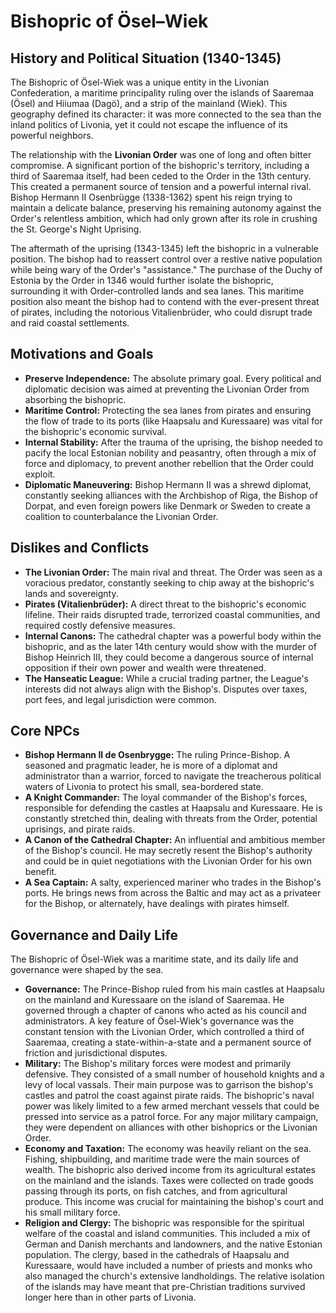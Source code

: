 # Bishopric of Ösel–Wiek

## History and Political Situation (1340-1345)

The Bishopric of Ösel-Wiek was a unique entity in the Livonian Confederation, a maritime principality ruling over the islands of Saaremaa (Ösel) and Hiiumaa (Dagö), and a strip of the mainland (Wiek). This geography defined its character: it was more connected to the sea than the inland politics of Livonia, yet it could not escape the influence of its powerful neighbors.

The relationship with the **Livonian Order** was one of long and often bitter compromise. A significant portion of the bishopric's territory, including a third of Saaremaa itself, had been ceded to the Order in the 13th century. This created a permanent source of tension and a powerful internal rival. Bishop Hermann II Osenbrügge (1338-1362) spent his reign trying to maintain a delicate balance, preserving his remaining autonomy against the Order's relentless ambition, which had only grown after its role in crushing the St. George's Night Uprising.

The aftermath of the uprising (1343-1345) left the bishopric in a vulnerable position. The bishop had to reassert control over a restive native population while being wary of the Order's "assistance." The purchase of the Duchy of Estonia by the Order in 1346 would further isolate the bishopric, surrounding it with Order-controlled lands and sea lanes. This maritime position also meant the bishop had to contend with the ever-present threat of pirates, including the notorious Vitalienbrüder, who could disrupt trade and raid coastal settlements.

## Motivations and Goals

*   **Preserve Independence:** The absolute primary goal. Every political and diplomatic decision was aimed at preventing the Livonian Order from absorbing the bishopric.
*   **Maritime Control:** Protecting the sea lanes from pirates and ensuring the flow of trade to its ports (like Haapsalu and Kuressaare) was vital for the bishopric's economic survival.
*   **Internal Stability:** After the trauma of the uprising, the bishop needed to pacify the local Estonian nobility and peasantry, often through a mix of force and diplomacy, to prevent another rebellion that the Order could exploit.
*   **Diplomatic Maneuvering:** Bishop Hermann II was a shrewd diplomat, constantly seeking alliances with the Archbishop of Riga, the Bishop of Dorpat, and even foreign powers like Denmark or Sweden to create a coalition to counterbalance the Livonian Order.

## Dislikes and Conflicts

*   **The Livonian Order:** The main rival and threat. The Order was seen as a voracious predator, constantly seeking to chip away at the bishopric's lands and sovereignty.
*   **Pirates (Vitalienbrüder):** A direct threat to the bishopric's economic lifeline. Their raids disrupted trade, terrorized coastal communities, and required costly defensive measures.
*   **Internal Canons:** The cathedral chapter was a powerful body within the bishopric, and as the later 14th century would show with the murder of Bishop Heinrich III, they could become a dangerous source of internal opposition if their own power and wealth were threatened.
*   **The Hanseatic League:** While a crucial trading partner, the League's interests did not always align with the Bishop's. Disputes over taxes, port fees, and legal jurisdiction were common.

## Core NPCs

*   **Bishop Hermann II de Osenbrygge:** The ruling Prince-Bishop. A seasoned and pragmatic leader, he is more of a diplomat and administrator than a warrior, forced to navigate the treacherous political waters of Livonia to protect his small, sea-bordered state.
*   **A Knight Commander:** The loyal commander of the Bishop's forces, responsible for defending the castles at Haapsalu and Kuressaare. He is constantly stretched thin, dealing with threats from the Order, potential uprisings, and pirate raids.
*   **A Canon of the Cathedral Chapter:** An influential and ambitious member of the Bishop's council. He may secretly resent the Bishop's authority and could be in quiet negotiations with the Livonian Order for his own benefit.
*   **A Sea Captain:** A salty, experienced mariner who trades in the Bishop's ports. He brings news from across the Baltic and may act as a privateer for the Bishop, or alternately, have dealings with pirates himself.

## Governance and Daily Life

The Bishopric of Ösel-Wiek was a maritime state, and its daily life and governance were shaped by the sea.

*   **Governance:** The Prince-Bishop ruled from his main castles at Haapsalu on the mainland and Kuressaare on the island of Saaremaa. He governed through a chapter of canons who acted as his council and administrators. A key feature of Ösel-Wiek's governance was the constant tension with the Livonian Order, which controlled a third of Saaremaa, creating a state-within-a-state and a permanent source of friction and jurisdictional disputes.
*   **Military:** The Bishop's military forces were modest and primarily defensive. They consisted of a small number of household knights and a levy of local vassals. Their main purpose was to garrison the bishop's castles and patrol the coast against pirate raids. The bishopric's naval power was likely limited to a few armed merchant vessels that could be pressed into service as a patrol force. For any major military campaign, they were dependent on alliances with other bishoprics or the Livonian Order.
*   **Economy and Taxation:** The economy was heavily reliant on the sea. Fishing, shipbuilding, and maritime trade were the main sources of wealth. The bishopric also derived income from its agricultural estates on the mainland and the islands. Taxes were collected on trade goods passing through its ports, on fish catches, and from agricultural produce. This income was crucial for maintaining the bishop's court and his small military force.
*   **Religion and Clergy:** The bishopric was responsible for the spiritual welfare of the coastal and island communities. This included a mix of German and Danish merchants and landowners, and the native Estonian population. The clergy, based in the cathedrals of Haapsalu and Kuressaare, would have included a number of priests and monks who also managed the church's extensive landholdings. The relative isolation of the islands may have meant that pre-Christian traditions survived longer here than in other parts of Livonia.
